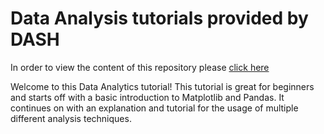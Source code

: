 # Data Analysis tutorials provided by DASH

In order to view the content of this repository please [click here](https://libdash.github.io/DASH_Analysis_Final/)

Welcome to this Data Analytics tutorial!
This tutorial is great for beginners and starts off with a basic introduction to Matplotlib and Pandas.
It continues on with an explanation and tutorial for the usage of multiple different analysis techniques.
